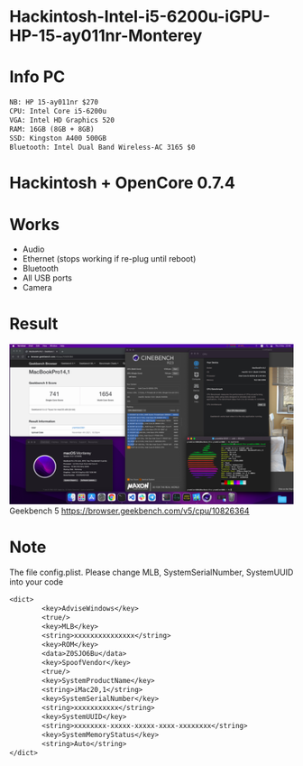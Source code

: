 # Hackintosh-Intel-i5-6200u-iGPU-HP-15-ay011nr-Monterey

# Info PC

```
NB: HP 15-ay011nr $270
CPU: Intel Core i5-6200u
VGA: Intel HD Graphics 520
RAM: 16GB (8GB + 8GB)
SSD: Kingston A400 500GB
Bluetooth: Intel Dual Band Wireless-AC 3165 $0
```

# Hackintosh + OpenCore 0.7.4

# Works

- Audio
- Ethernet (stops working if re-plug until reboot)
- Bluetooth
- All USB ports
- Camera

# Result

![Info](/images/info.png)
Geekbench 5 https://browser.geekbench.com/v5/cpu/10826364

# Note

The file config.plist. Please change MLB, SystemSerialNumber, SystemUUID into your code

```
<dict>
		<key>AdviseWindows</key>
		<true/>
		<key>MLB</key>
		<string>xxxxxxxxxxxxxxx</string>
		<key>ROM</key>
		<data>Z0SJO6Bu</data>
		<key>SpoofVendor</key>
		<true/>
		<key>SystemProductName</key>
		<string>iMac20,1</string>
		<key>SystemSerialNumber</key>
		<string>xxxxxxxxxxx</string>
		<key>SystemUUID</key>
		<string>xxxxxxxx-xxxxx-xxxxx-xxxx-xxxxxxxx</string>
		<key>SystemMemoryStatus</key>
		<string>Auto</string>
</dict>
```

